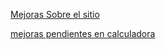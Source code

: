 [Mejoras Sobre el sitio](https://claude.ai/chat/4e65b74d-516a-40ac-b105-d44e8d0e21f6)

[mejoras pendientes en calculadora](https://chatgpt.com/c/6782a60e-3e28-800f-aa98-34628b8d78a5)
